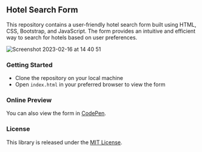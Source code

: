 ## Hotel Search Form

This repository contains a user-friendly hotel search form built using HTML, CSS, Bootstrap, and JavaScript. The form provides an intuitive and efficient way to search for hotels based on user preferences.

![Screenshot 2023-02-16 at 14 40 51](https://user-images.githubusercontent.com/15012967/219380679-e7afc666-76ee-422c-a74b-27991ace32fa.png)


### Getting Started

- Clone the repository on your local machine
- Open `index.html` in your preferred browser to view the form

### Online Preview

You can also view the form in [CodePen](https://codepen.io/amadeus4dev/pen/gOdOLKR).

### License

This library is released under the [MIT License](LICENSE).
